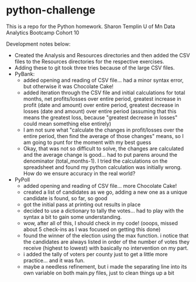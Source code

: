# python-challenge
This is a repo for the Python homework.
Sharon Templin
U of Mn Data Analytics Bootcamp Cohort 10


Development notes below:
- Created the Analysis and Resources directories and then added the CSV files to the Resources directories for the respective exercises.
- Adding these to git took three tries because of the large CSV files.  
- PyBank:
  - added opening and reading of CSV file... had a minor syntax error, but otherwise it was Chocolate Cake!
  - added iteration through the CSV file and initial calculations for total months, net profits/losses over entire period, greatest increase in profit (date and amount) over entire period, greatest decrease in losses (date and amount) over entire period (assuming that this means the greatest loss, because "greatest decrease in losses" could mean something else entirely)
  - I am not sure what "calculate the changes in profit/losses over the entire period, then find the average of those changes" means, so I am going to punt for the moment with my best guess
  - Okay, that was not so difficult to solve, the changes are calculated and the average change is good... had to put parens around the denominator (total_months-1).  I tried the calculations on the spreadsheet and found my python calculation was initially wrong.  How do we ensure accuracy in the real world?  
- PyPoll
  - added opening and reading of CSV file... more Chocolate Cake!
  - created a list of candidates as we go, adding a new one as a unique candidate is found, so far, so good
  - got the initial pass at printing out results in place
  - decided to use a dictionary to tally the votes... had to play with the syntax a bit to gain some understanding.
  - wow, after all of this, I should check in my code! (ooops, missed about 5 check-ins as I was focused on getting this done)
  - found the winner of the election using the max function.  i notice that the candidates are always listed in order of the number of votes they receive (highest to lowest) with basically no intervention on my part.
  - i added the tally of voters per county just to get a little more practice... and it was fun.
  - maybe a needless refinement, but i made the separating line into its own variable on both main.py files, just to clean things up a bit